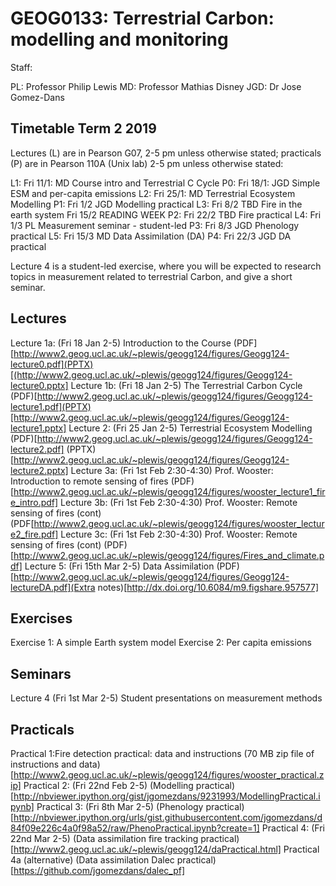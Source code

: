 # GEOG0133: Terrestrial Carbon: modelling and monitoring

Staff:

PL: Professor Philip Lewis
MD: Professor Mathias Disney
JGD: Dr Jose Gomez-Dans

## Timetable Term 2 2019

Lectures (L) are in Pearson G07, 2-5 pm unless otherwise stated; practicals (P) are in Pearson 110A (Unix lab) 2-5 pm unless otherwise stated:

L1: Fri 11/1: MD Course intro and Terrestrial  C Cycle
P0: Fri 18/1: JGD Simple ESM and per-capita emissions
L2: Fri 25/1: MD Terrestrial Ecosystem Modelling
P1: Fri 1/2 JGD Modelling practical
L3: Fri 8/2 TBD Fire in the earth system 
Fri 15/2 READING WEEK 
P2: Fri 22/2 TBD Fire practical 
L4: Fri 1/3 PL Measurement seminar - student-led
P3: Fri 8/3 JGD Phenology practical
L5: Fri 15/3 MD Data Assimilation (DA)
P4: Fri 22/3 JGD DA practical

Lecture 4 is a student-led exercise, where you will be expected to research topics in measurement related to terrestrial Carbon, and give a short seminar.

## Lectures

Lecture 1a: (Fri 18 Jan 2-5) Introduction to the Course (PDF][http://www2.geog.ucl.ac.uk/~plewis/geogg124/figures/Geogg124-lecture0.pdf](PPTX)[(http://www2.geog.ucl.ac.uk/~plewis/geogg124/figures/Geogg124-lecture0.pptx]
Lecture 1b: (Fri 18 Jan 2-5) The Terrestrial Carbon Cycle (PDF)[http://www2.geog.ucl.ac.uk/~plewis/geogg124/figures/Geogg124-lecture1.pdf](PPTX)[http://www2.geog.ucl.ac.uk/~plewis/geogg124/figures/Geogg124-lecture1.pptx]
Lecture 2: (Fri 25 Jan 2-5) Terrestrial Ecosystem Modelling (PDF)[http://www2.geog.ucl.ac.uk/~plewis/geogg124/figures/Geogg124-lecture2.pdf] (PPTX)[http://www2.geog.ucl.ac.uk/~plewis/geogg124/figures/Geogg124-lecture2.pptx]
Lecture 3a: (Fri 1st Feb 2:30-4:30) Prof. Wooster: Introduction to remote sensing of fires (PDF)[http://www2.geog.ucl.ac.uk/~plewis/geogg124/figures/wooster_lecture1_fire_intro.pdf]
Lecture 3b: (Fri 1st Feb 2:30-4:30) Prof. Wooster: Remote sensing of fires (cont) (PDF[http://www2.geog.ucl.ac.uk/~plewis/geogg124/figures/wooster_lecture2_fire.pdf]
Lecture 3c: (Fri 1st Feb 2:30-4:30) Prof. Wooster: Remote sensing of fires (cont) (PDF)[http://www2.geog.ucl.ac.uk/~plewis/geogg124/figures/Fires_and_climate.pdf]
Lecture 5: (Fri 15th Mar 2-5) Data Assimilation (PDF)[http://www2.geog.ucl.ac.uk/~plewis/geogg124/figures/Geogg124-lectureDA.pdf](Extra notes)[http://dx.doi.org/10.6084/m9.figshare.957577]

## Exercises

Exercise 1: A simple Earth system model
Exercise 2: Per capita emissions

## Seminars

Lecture 4 (Fri 1st Mar 2-5) Student presentations on measurement methods

## Practicals

Practical 1:Fire detection practical: data and instructions (70 MB zip file of instructions and data)[http://www2.geog.ucl.ac.uk/~plewis/geogg124/figures/wooster_practical.zip]
Practical 2: (Fri 22nd Feb 2-5) (Modelling practical)[http://nbviewer.ipython.org/gist/jgomezdans/9231993/ModellingPractical.ipynb]
Practical 3: (Fri 8th Mar 2-5) (Phenology practical)[http://nbviewer.ipython.org/urls/gist.githubusercontent.com/jgomezdans/d84f09e226c4a0f98a52/raw/PhenoPractical.ipynb?create=1]
Practical 4: (Fri 22nd Mar 2-5) (Data assimilation fire tracking practical)[http://www2.geog.ucl.ac.uk/~plewis/geogg124/daPractical.html]
Practical 4a (alternative) (Data assimilation Dalec practical)[https://github.com/jgomezdans/dalec_pf]
